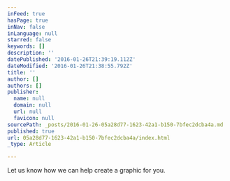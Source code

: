 ```yaml
---
inFeed: true
hasPage: true
inNav: false
inLanguage: null
starred: false
keywords: []
description: ''
datePublished: '2016-01-26T21:39:19.112Z'
dateModified: '2016-01-26T21:38:55.792Z'
title: ''
author: []
authors: []
publisher:
  name: null
  domain: null
  url: null
  favicon: null
sourcePath: _posts/2016-01-26-05a28d77-1623-42a1-b150-7bfec2dcba4a.md
published: true
url: 05a28d77-1623-42a1-b150-7bfec2dcba4a/index.html
_type: Article

---
```

Let us know how we can help create a graphic for you.